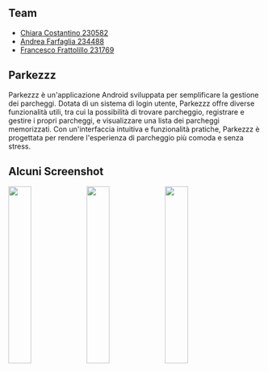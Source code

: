 ## Team

- [Chiara Costantino 230582](https://github.com/chiaraacostantino)
- [Andrea Farfaglia 234488](https://github.com/andreaahahah)
- [Francesco Frattolillo 231769](https://github.com/Frattox)

## Parkezzz
Parkezzz è un'applicazione Android sviluppata per semplificare la gestione dei parcheggi. Dotata di un sistema di login utente, Parkezzz offre diverse funzionalità utili, tra cui la possibilità di trovare parcheggio, registrare e gestire i propri parcheggi, e visualizzare una lista dei parcheggi memorizzati. Con un'interfaccia intuitiva e funzionalità pratiche, Parkezzz è progettata per rendere l'esperienza di parcheggio più comoda e senza stress.

## Alcuni Screenshot
<p float="left">
  <img src="https://github.com/andreaahahah/progetto-ambienti/assets/130981372/f0bddac2-086a-4a56-bd25-dfdf4c4e7b9d" width="30%">
  <img src="https://github.com/andreaahahah/progetto-ambienti/assets/130981372/6a33921d-c8a3-480d-babf-0e4510d6433b" width="30%">
  <img src="https://github.com/andreaahahah/progetto-ambienti/assets/130981372/89c8c71d-2912-49ff-95a1-939a15a7f191" width="30%">
</p>

